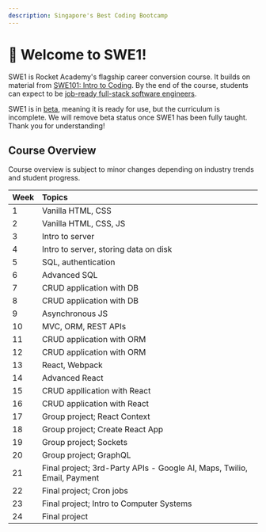```yaml
---
description: Singapore's Best Coding Bootcamp
---
```


# 🚀 Welcome to SWE1!

SWE1 is Rocket Academy's flagship career conversion course. It builds on material from [SWE101: Intro to Coding](https://swe101.rocketacademy.co). By the end of the course, students can expect to be [job-ready full-stack software engineers](https://inewsnetwork.net/wp-content/uploads/2019/01/5051722203_890e2dab19_b-811x900.jpg). 

SWE1 is in [beta](https://medium.com/swlh/what-does-beta-really-mean-a8accc5e2354#:~:text=Alpha%3A%20The%20software%20is%20ready,scoped%20bug%20fixes%20are%20allowed.), meaning it is ready for use, but the curriculum is incomplete. We will remove beta status once SWE1 has been fully taught. Thank you for understanding!

## Course Overview

Course overview is subject to minor changes depending on industry trends and student progress.

| Week | Topics |
| :--- | :--- |
| 1 | Vanilla HTML, CSS |
| 2 | Vanilla HTML, CSS, JS |
| 3 | Intro to server |
| 4 | Intro to server, storing data on disk |
| 5 | SQL, authentication |
| 6 | Advanced SQL |
| 7 | CRUD application with DB |
| 8 | CRUD application with DB |
| 9 | Asynchronous JS |
| 10 | MVC, ORM, REST APIs |
| 11 | CRUD application with ORM |
| 12 | CRUD application with ORM |
| 13 | React, Webpack |
| 14 | Advanced React |
| 15 | CRUD appllication with React |
| 16 | CRUD application with React |
| 17 | Group project; React Context |
| 18 | Group project; Create React App |
| 19 | Group project; Sockets |
| 20 | Group project; GraphQL |
| 21 | Final project; 3rd-Party APIs - Google AI, Maps, Twilio, Email, Payment |
| 22 | Final project; Cron jobs |
| 23 | Final project; Intro to Computer Systems |
| 24 | Final project |

